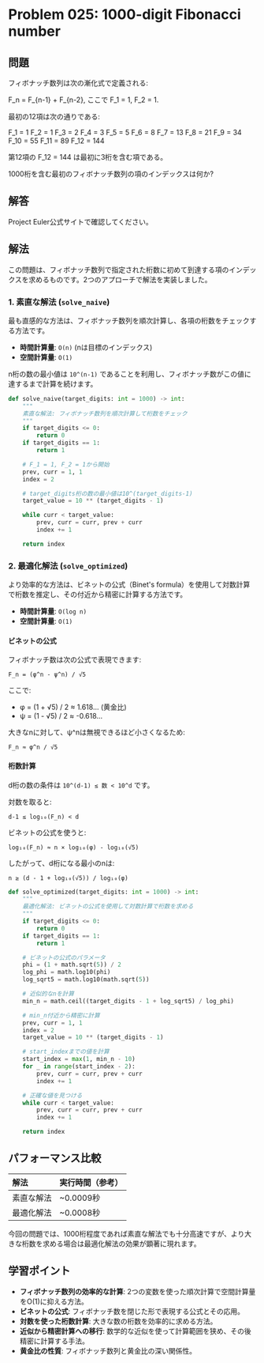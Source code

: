 # Problem 025: 1000-digit Fibonacci number

## 問題

フィボナッチ数列は次の漸化式で定義される:

F_n = F_{n-1} + F_{n-2}, ここで F_1 = 1, F_2 = 1.

最初の12項は次の通りである:

F_1 = 1
F_2 = 1
F_3 = 2
F_4 = 3
F_5 = 5
F_6 = 8
F_7 = 13
F_8 = 21
F_9 = 34
F_10 = 55
F_11 = 89
F_12 = 144

第12項の F_12 = 144 は最初に3桁を含む項である。

1000桁を含む最初のフィボナッチ数列の項のインデックスは何か?

## 解答

Project Euler公式サイトで確認してください。

## 解法

この問題は、フィボナッチ数列で指定された桁数に初めて到達する項のインデックスを求めるものです。2つのアプローチで解法を実装しました。

### 1. 素直な解法 (`solve_naive`)

最も直感的な方法は、フィボナッチ数列を順次計算し、各項の桁数をチェックする方法です。

- **時間計算量**: `O(n)` (nは目標のインデックス)
- **空間計算量**: `O(1)`

n桁の数の最小値は `10^(n-1)` であることを利用し、フィボナッチ数がこの値に達するまで計算を続けます。

```python
def solve_naive(target_digits: int = 1000) -> int:
    """
    素直な解法: フィボナッチ数列を順次計算して桁数をチェック
    """
    if target_digits <= 0:
        return 0
    if target_digits == 1:
        return 1

    # F_1 = 1, F_2 = 1から開始
    prev, curr = 1, 1
    index = 2

    # target_digits桁の数の最小値は10^(target_digits-1)
    target_value = 10 ** (target_digits - 1)

    while curr < target_value:
        prev, curr = curr, prev + curr
        index += 1

    return index
```

### 2. 最適化解法 (`solve_optimized`)

より効率的な方法は、ビネットの公式（Binet's formula）を使用して対数計算で桁数を推定し、その付近から精密に計算する方法です。

- **時間計算量**: `O(log n)`
- **空間計算量**: `O(1)`

#### ビネットの公式

フィボナッチ数は次の公式で表現できます:

```
F_n = (φ^n - ψ^n) / √5
```

ここで:
- φ = (1 + √5) / 2 ≈ 1.618... (黄金比)
- ψ = (1 - √5) / 2 ≈ -0.618...

大きなnに対して、ψ^nは無視できるほど小さくなるため:

```
F_n ≈ φ^n / √5
```

#### 桁数計算

d桁の数の条件は `10^(d-1) ≤ 数 < 10^d` です。

対数を取ると:
```
d-1 ≤ log₁₀(F_n) < d
```

ビネットの公式を使うと:
```
log₁₀(F_n) ≈ n × log₁₀(φ) - log₁₀(√5)
```

したがって、d桁になる最小のnは:
```
n ≥ (d - 1 + log₁₀(√5)) / log₁₀(φ)
```

```python
def solve_optimized(target_digits: int = 1000) -> int:
    """
    最適化解法: ビネットの公式を使用して対数計算で桁数を求める
    """
    if target_digits <= 0:
        return 0
    if target_digits == 1:
        return 1

    # ビネットの公式のパラメータ
    phi = (1 + math.sqrt(5)) / 2
    log_phi = math.log10(phi)
    log_sqrt5 = math.log10(math.sqrt(5))

    # 近似的なnを計算
    min_n = math.ceil((target_digits - 1 + log_sqrt5) / log_phi)

    # min_n付近から精密に計算
    prev, curr = 1, 1
    index = 2
    target_value = 10 ** (target_digits - 1)

    # start_indexまでの値を計算
    start_index = max(1, min_n - 10)
    for _ in range(start_index - 2):
        prev, curr = curr, prev + curr
        index += 1

    # 正確な値を見つける
    while curr < target_value:
        prev, curr = curr, prev + curr
        index += 1

    return index
```

## パフォーマンス比較

| 解法 | 実行時間（参考） |
| :--- | :--- |
| 素直な解法 | ~0.0009秒 |
| 最適化解法 | ~0.0008秒 |

今回の問題では、1000桁程度であれば素直な解法でも十分高速ですが、より大きな桁数を求める場合は最適化解法の効果が顕著に現れます。

## 学習ポイント

- **フィボナッチ数列の効率的な計算**: 2つの変数を使った順次計算で空間計算量をO(1)に抑える方法。
- **ビネットの公式**: フィボナッチ数を閉じた形で表現する公式とその応用。
- **対数を使った桁数計算**: 大きな数の桁数を効率的に求める方法。
- **近似から精密計算への移行**: 数学的な近似を使って計算範囲を狭め、その後精密に計算する手法。
- **黄金比の性質**: フィボナッチ数列と黄金比の深い関係性。
